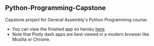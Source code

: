 ## Python-Programming-Capstone
Capstone project for General Assembly's  Python Programming course. 

* You can view the finished app on heroku [here](https://virginia-census-data.herokuapp.com/).
* Note that Plotly dash apps are best viewed in a modern browser like Mozilla or Chrome.
